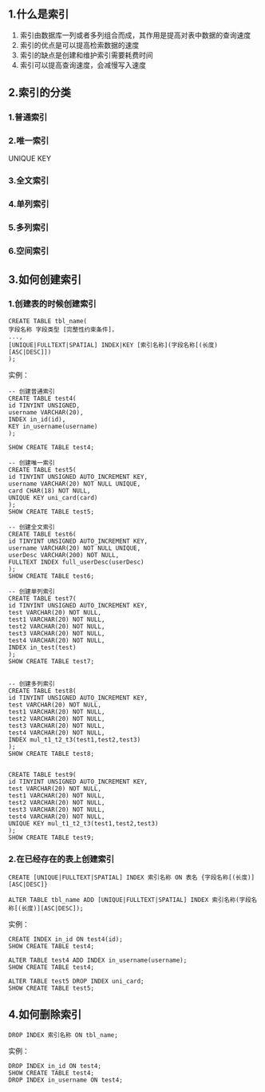 ## 1.什么是索引

1. 索引由数据库一列或者多列组合而成，其作用是提高对表中数据的查询速度
2. 索引的优点是可以提高检索数据的速度
3. 索引的缺点是创建和维护索引需要耗费时间
4. 索引可以提高查询速度，会减慢写入速度

## 2.索引的分类

### 1.普通索引

### 2.唯一索引

UNIQUE KEY

### 3.全文索引

### 4.单列索引

### 5.多列索引

### 6.空间索引


## 3.如何创建索引

### 1.创建表的时候创建索引
	
	CREATE TABLE tbl_name(
	字段名称 字段类型 [完整性约束条件]，
	...,
	[UNIQUE|FULLTEXT|SPATIAL] INDEX|KEY [索引名称](字段名称[(长度)[ASC|DESC]])
	);

实例：
	
	-- 创建普通索引
	CREATE TABLE test4(
	id TINYINT UNSIGNED,
	username VARCHAR(20),
	INDEX in_id(id),
	KEY in_username(username)
	);
	
	SHOW CREATE TABLE test4;
	
	-- 创建唯一索引
	CREATE TABLE test5(
	id TINYINT UNSIGNED AUTO_INCREMENT KEY,
	username VARCHAR(20) NOT NULL UNIQUE,
	card CHAR(18) NOT NULL,
	UNIQUE KEY uni_card(card)
	);
	SHOW CREATE TABLE test5;
	
	-- 创建全文索引
	CREATE TABLE test6(
	id TINYINT UNSIGNED AUTO_INCREMENT KEY,
	username VARCHAR(20) NOT NULL UNIQUE,
	userDesc VARCHAR(200) NOT NULL,
	FULLTEXT INDEX full_userDesc(userDesc)
	);
	SHOW CREATE TABLE test6;
	
	-- 创建单列索引
	CREATE TABLE test7(
	id TINYINT UNSIGNED AUTO_INCREMENT KEY,
	test VARCHAR(20) NOT NULL,
	test1 VARCHAR(20) NOT NULL,
	test2 VARCHAR(20) NOT NULL,
	test3 VARCHAR(20) NOT NULL,
	test4 VARCHAR(20) NOT NULL,
	INDEX in_test(test)
	);
	SHOW CREATE TABLE test7;
	
	
	-- 创建多列索引
	CREATE TABLE test8(
	id TINYINT UNSIGNED AUTO_INCREMENT KEY,
	test VARCHAR(20) NOT NULL,
	test1 VARCHAR(20) NOT NULL,
	test2 VARCHAR(20) NOT NULL,
	test3 VARCHAR(20) NOT NULL,
	test4 VARCHAR(20) NOT NULL,
	INDEX mul_t1_t2_t3(test1,test2,test3)
	);
	SHOW CREATE TABLE test8;
	
	
	CREATE TABLE test9(
	id TINYINT UNSIGNED AUTO_INCREMENT KEY,
	test VARCHAR(20) NOT NULL,
	test1 VARCHAR(20) NOT NULL,
	test2 VARCHAR(20) NOT NULL,
	test3 VARCHAR(20) NOT NULL,
	test4 VARCHAR(20) NOT NULL,
	UNIQUE KEY mul_t1_t2_t3(test1,test2,test3)
	);
	SHOW CREATE TABLE test9;
	

### 2.在已经存在的表上创建索引
	
	CREATE [UNIQUE|FULLTEXT|SPATIAL] INDEX 索引名称 ON 表名 {字段名称[(长度)][ASC|DESC]}

	ALTER TABLE tbl_name ADD [UNIQUE|FULLTEXT|SPATIAL] INDEX 索引名称(字段名称[(长度)][ASC|DESC]);

实例：

	CREATE INDEX in_id ON test4(id);
	SHOW CREATE TABLE test4;
	
	ALTER TABLE test4 ADD INDEX in_username(username);
	SHOW CREATE TABLE test4;
	
	ALTER TABLE test5 DROP INDEX uni_card;
	SHOW CREATE TABLE test5;

## 4.如何删除索引
	
	DROP INDEX 索引名称 ON tbl_name;

实例：
	
	DROP INDEX in_id ON test4;
	SHOW CREATE TABLE test4;
	DROP INDEX in_username ON test4;

